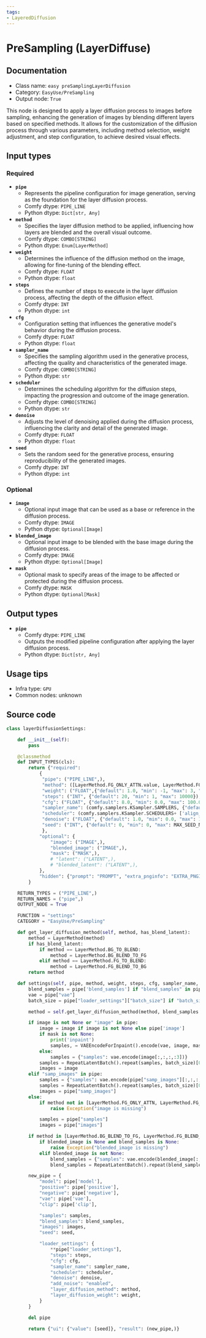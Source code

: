 ```yaml
---
tags:
- LayeredDiffusion
---
```


# PreSampling (LayerDiffuse)
## Documentation
- Class name: `easy preSamplingLayerDiffusion`
- Category: `EasyUse/PreSampling`
- Output node: `True`

This node is designed to apply a layer diffusion process to images before sampling, enhancing the generation of images by blending different layers based on specified methods. It allows for the customization of the diffusion process through various parameters, including method selection, weight adjustment, and step configuration, to achieve desired visual effects.
## Input types
### Required
- **`pipe`**
    - Represents the pipeline configuration for image generation, serving as the foundation for the layer diffusion process.
    - Comfy dtype: `PIPE_LINE`
    - Python dtype: `Dict[str, Any]`
- **`method`**
    - Specifies the layer diffusion method to be applied, influencing how layers are blended and the overall visual outcome.
    - Comfy dtype: `COMBO[STRING]`
    - Python dtype: `Enum[LayerMethod]`
- **`weight`**
    - Determines the influence of the diffusion method on the image, allowing for fine-tuning of the blending effect.
    - Comfy dtype: `FLOAT`
    - Python dtype: `float`
- **`steps`**
    - Defines the number of steps to execute in the layer diffusion process, affecting the depth of the diffusion effect.
    - Comfy dtype: `INT`
    - Python dtype: `int`
- **`cfg`**
    - Configuration setting that influences the generative model's behavior during the diffusion process.
    - Comfy dtype: `FLOAT`
    - Python dtype: `float`
- **`sampler_name`**
    - Specifies the sampling algorithm used in the generative process, affecting the quality and characteristics of the generated image.
    - Comfy dtype: `COMBO[STRING]`
    - Python dtype: `str`
- **`scheduler`**
    - Determines the scheduling algorithm for the diffusion steps, impacting the progression and outcome of the image generation.
    - Comfy dtype: `COMBO[STRING]`
    - Python dtype: `str`
- **`denoise`**
    - Adjusts the level of denoising applied during the diffusion process, influencing the clarity and detail of the generated image.
    - Comfy dtype: `FLOAT`
    - Python dtype: `float`
- **`seed`**
    - Sets the random seed for the generative process, ensuring reproducibility of the generated images.
    - Comfy dtype: `INT`
    - Python dtype: `int`
### Optional
- **`image`**
    - Optional input image that can be used as a base or reference in the diffusion process.
    - Comfy dtype: `IMAGE`
    - Python dtype: `Optional[Image]`
- **`blended_image`**
    - Optional input image to be blended with the base image during the diffusion process.
    - Comfy dtype: `IMAGE`
    - Python dtype: `Optional[Image]`
- **`mask`**
    - Optional mask to specify areas of the image to be affected or protected during the diffusion process.
    - Comfy dtype: `MASK`
    - Python dtype: `Optional[Mask]`
## Output types
- **`pipe`**
    - Comfy dtype: `PIPE_LINE`
    - Outputs the modified pipeline configuration after applying the layer diffusion process.
    - Python dtype: `Dict[str, Any]`
## Usage tips
- Infra type: `GPU`
- Common nodes: unknown


## Source code
```python
class layerDiffusionSettings:

    def __init__(self):
        pass

    @classmethod
    def INPUT_TYPES(cls):
        return {"required":
            {
             "pipe": ("PIPE_LINE",),
             "method": ([LayerMethod.FG_ONLY_ATTN.value, LayerMethod.FG_ONLY_CONV.value, LayerMethod.EVERYTHING.value, LayerMethod.FG_TO_BLEND.value, LayerMethod.BG_TO_BLEND.value],),
             "weight": ("FLOAT",{"default": 1.0, "min": -1, "max": 3, "step": 0.05},),
             "steps": ("INT", {"default": 20, "min": 1, "max": 10000}),
             "cfg": ("FLOAT", {"default": 8.0, "min": 0.0, "max": 100.0}),
             "sampler_name": (comfy.samplers.KSampler.SAMPLERS, {"default": "euler"}),
             "scheduler": (comfy.samplers.KSampler.SCHEDULERS+ ['align_your_steps'], {"default": "normal"}),
             "denoise": ("FLOAT", {"default": 1.0, "min": 0.0, "max": 1.0, "step": 0.01}),
             "seed": ("INT", {"default": 0, "min": 0, "max": MAX_SEED_NUM}),
             },
            "optional": {
                "image": ("IMAGE",),
                "blended_image": ("IMAGE",),
                "mask": ("MASK",),
                # "latent": ("LATENT",),
                # "blended_latent": ("LATENT",),
            },
            "hidden": {"prompt": "PROMPT", "extra_pnginfo": "EXTRA_PNGINFO", "my_unique_id": "UNIQUE_ID"},
        }

    RETURN_TYPES = ("PIPE_LINE",)
    RETURN_NAMES = ("pipe",)
    OUTPUT_NODE = True

    FUNCTION = "settings"
    CATEGORY = "EasyUse/PreSampling"

    def get_layer_diffusion_method(self, method, has_blend_latent):
        method = LayerMethod(method)
        if has_blend_latent:
            if method == LayerMethod.BG_TO_BLEND:
                method = LayerMethod.BG_BLEND_TO_FG
            elif method == LayerMethod.FG_TO_BLEND:
                method = LayerMethod.FG_BLEND_TO_BG
        return method

    def settings(self, pipe, method, weight, steps, cfg, sampler_name, scheduler, denoise, seed, image=None, blended_image=None, mask=None, prompt=None, extra_pnginfo=None, my_unique_id=None):
        blend_samples = pipe['blend_samples'] if "blend_samples" in pipe else None
        vae = pipe["vae"]
        batch_size = pipe["loader_settings"]["batch_size"] if "batch_size" in pipe["loader_settings"] else 1

        method = self.get_layer_diffusion_method(method, blend_samples is not None or blended_image is not None)

        if image is not None or "image" in pipe:
            image = image if image is not None else pipe['image']
            if mask is not None:
                print('inpaint')
                samples, = VAEEncodeForInpaint().encode(vae, image, mask)
            else:
                samples = {"samples": vae.encode(image[:,:,:,:3])}
            samples = RepeatLatentBatch().repeat(samples, batch_size)[0]
            images = image
        elif "samp_images" in pipe:
            samples = {"samples": vae.encode(pipe["samp_images"][:,:,:,:3])}
            samples = RepeatLatentBatch().repeat(samples, batch_size)[0]
            images = pipe["samp_images"]
        else:
            if method not in [LayerMethod.FG_ONLY_ATTN, LayerMethod.FG_ONLY_CONV, LayerMethod.EVERYTHING]:
                raise Exception("image is missing")

            samples = pipe["samples"]
            images = pipe["images"]

        if method in [LayerMethod.BG_BLEND_TO_FG, LayerMethod.FG_BLEND_TO_BG]:
            if blended_image is None and blend_samples is None:
                raise Exception("blended_image is missing")
            elif blended_image is not None:
                blend_samples = {"samples": vae.encode(blended_image[:,:,:,:3])}
                blend_samples = RepeatLatentBatch().repeat(blend_samples, batch_size)[0]

        new_pipe = {
            "model": pipe['model'],
            "positive": pipe['positive'],
            "negative": pipe['negative'],
            "vae": pipe['vae'],
            "clip": pipe['clip'],

            "samples": samples,
            "blend_samples": blend_samples,
            "images": images,
            "seed": seed,

            "loader_settings": {
                **pipe["loader_settings"],
                "steps": steps,
                "cfg": cfg,
                "sampler_name": sampler_name,
                "scheduler": scheduler,
                "denoise": denoise,
                "add_noise": "enabled",
                "layer_diffusion_method": method,
                "layer_diffusion_weight": weight,
            }
        }

        del pipe

        return {"ui": {"value": [seed]}, "result": (new_pipe,)}

```
